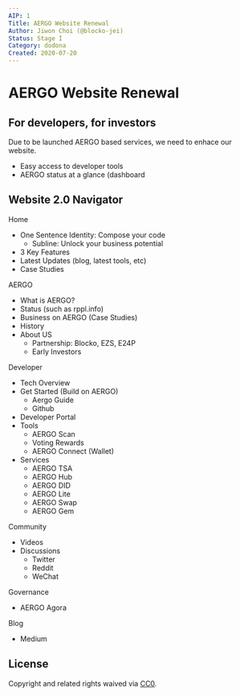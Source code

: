 ```yaml
---
AIP: 1
Title: AERGO Website Renewal
Author: Jiwon Choi (@blocko-jei)
Status: Stage I
Category: dodona
Created: 2020-07-20
---
```


# AERGO Website Renewal

## For developers, for investors
Due to be launched AERGO based services, we need to enhace our website.
- Easy access to developer tools
- AERGO status at a glance (dashboard

## Website 2.0 Navigator
Home
- One Sentence Identity:  Compose your code
   + Subline:  Unlock your business potential
- 3 Key Features
- Latest Updates (blog, latest tools, etc)
- Case Studies

AERGO
- What is AERGO?
- Status (such as rppl.info)
- Business on AERGO (Case Studies)
- History
- About US
  + Partnership:  Blocko, EZS, E24P
  + Early Investors

Developer
- Tech Overview
- Get Started (Build on AERGO)
  + Aergo Guide
  + Github 
- Developer Portal
- Tools
  + AERGO Scan
  + Voting Rewards
  + AERGO Connect (Wallet)
- Services
  + AERGO TSA
  + AERGO Hub
  + AERGO DID
  + AERGO Lite
  + AERGO Swap
  + AERGO Gem

Community
- Videos
- Discussions
  + Twitter
  + Reddit
  + WeChat

Governance
- AERGO Agora

Blog
- Medium

## License
Copyright and related rights waived via [CC0](https://creativecommons.org/publicdomain/zero/1.0/).
